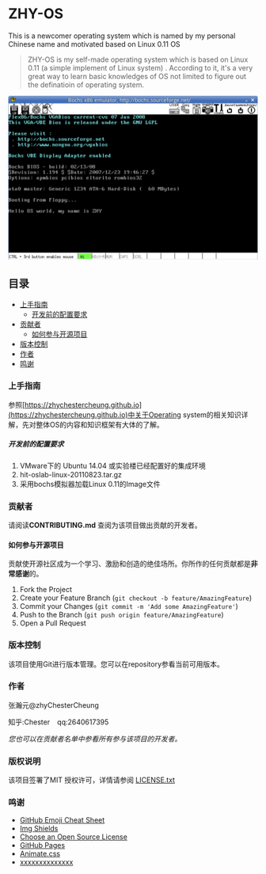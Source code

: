 # ZHY-OS
This is a newcomer operating system which is named by my personal Chinese name and motivated based on Linux 0.11 OS


> ZHY-OS is my self-made operating system which is based on Linux 0.11 (a simple implement of Linux system) . According to it, it's a very great way to learn basic knowledges of OS not limited to figure out the definatioin of operating system. 


![展示效果图-引导部分完成](./image/1.png)


## 目录

- [上手指南](#上手指南)
  - [开发前的配置要求](#开发前的配置要求)
- [贡献者](#贡献者)
  - [如何参与开源项目](#如何参与开源项目)
- [版本控制](#版本控制)
- [作者](#作者)
- [鸣谢](#鸣谢)

### 上手指南

参照[https://zhychestercheung.github.io](https://zhychestercheung.github.io)中关于Operating system的相关知识详解，先对整体OS的内容和知识框架有大体的了解。


##### 开发前的配置要求

1. VMware下的 Ubuntu 14.04 或实验楼已经配置好的集成环境
2. hit-oslab-linux-20110823.tar.gz
3. 采用bochs模拟器加载Linux 0.11的Image文件


### 贡献者

请阅读**CONTRIBUTING.md** 查阅为该项目做出贡献的开发者。

#### 如何参与开源项目

贡献使开源社区成为一个学习、激励和创造的绝佳场所。你所作的任何贡献都是**非常感谢**的。


1. Fork the Project
2. Create your Feature Branch (`git checkout -b feature/AmazingFeature`)
3. Commit your Changes (`git commit -m 'Add some AmazingFeature'`)
4. Push to the Branch (`git push origin feature/AmazingFeature`)
5. Open a Pull Request



### 版本控制

该项目使用Git进行版本管理。您可以在repository参看当前可用版本。

### 作者

张瀚元@zhyChesterCheung

知乎:Chester  &ensp; qq:2640617395

 *您也可以在贡献者名单中参看所有参与该项目的开发者。*

### 版权说明

该项目签署了MIT 授权许可，详情请参阅 [LICENSE.txt](https://github.com/shaojintian/Best_README_template/blob/master/LICENSE.txt)

### 鸣谢


- [GitHub Emoji Cheat Sheet](https://www.webpagefx.com/tools/emoji-cheat-sheet)
- [Img Shields](https://shields.io)
- [Choose an Open Source License](https://choosealicense.com)
- [GitHub Pages](https://pages.github.com)
- [Animate.css](https://daneden.github.io/animate.css)
- [xxxxxxxxxxxxxx](https://connoratherton.com/loaders)
